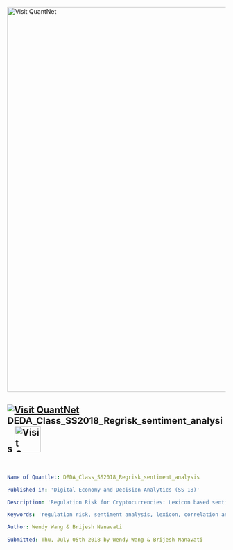[<img src="https://github.com/QuantLet/Styleguide-and-FAQ/blob/master/pictures/banner.png" width="888" alt="Visit QuantNet">](http://quantlet.de/)

## [<img src="https://github.com/QuantLet/Styleguide-and-FAQ/blob/master/pictures/qloqo.png" alt="Visit QuantNet">](http://quantlet.de/) **DEDA_Class_SS2018_Regrisk_sentiment_analysis** [<img src="https://github.com/QuantLet/Styleguide-and-FAQ/blob/master/pictures/QN2.png" width="60" alt="Visit QuantNet 2.0">](http://quantlet.de/)

```yaml


Name of Quantlet: DEDA_Class_SS2018_Regrisk_sentiment_analysis

Published in: 'Digital Economy and Decision Analytics (SS 18)'

Description: 'Regulation Risk for Cryptocurrencies: Lexicon based sentiment analysis of scraped regulation news' 

Keywords: 'regulation risk, sentiment analysis, lexicon, correlation analysis, web scraping, cryptocurrencies, python'

Author: Wendy Wang & Brijesh Nanavati

Submitted: Thu, July 05th 2018 by Wendy Wang & Brijesh Nanavati
```